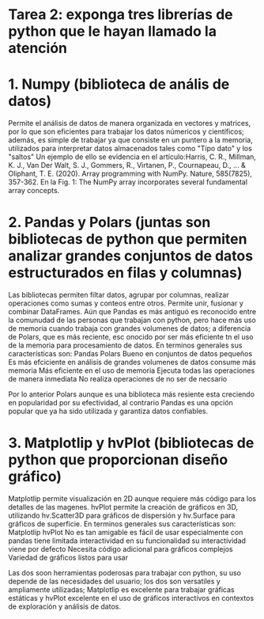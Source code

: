 # Tarea 2: exponga tres librerías de python que le hayan llamado la atención
# 1. Numpy (biblioteca de anális de datos)
  Permite el análisis de datos de manera organizada en vectores y matrices, 
  por lo que son eficientes para trabajar los datos númericos y científicos; 
  además, es simple de trabajar ya que consiste en un puntero a la memoria, 
  utilizados para interpretar datos almacenados tales como "Tipo dato" y los "saltos"
  Un ejemplo de ello se evidencia en el artículo:Harris, C. R., Millman, K. J., Van Der Walt, S. J., Gommers, R., Virtanen, P., Cournapeau, D., ... & Oliphant, T. E. (2020). Array programming with NumPy. Nature, 585(7825), 357-362.
  En la Fig. 1: The NumPy array incorporates several fundamental array concepts.


# 2. Pandas y Polars (juntas son bibliotecas de python que permiten analizar grandes conjuntos de datos estructurados en filas y columnas)
  Las bibliotecas permiten filtar datos, agrupar por columnas, realizar operaciones como sumas y conteos entre otros.
  Permite unir, fusionar y combinar DataFrames.
  Aún que Pandas es más antiguó es reconocido entre la comunudad de las personas que trabajan con python, 
  pero hace más uso de memoria cuando trabaja con grandes volumenes de datos;
  a diferencia de Polars, que es más reciente, esc onocido por ser más eficiente tn el uso de la memoria para procesamiento de datos.
  En terminos generales sus características son:
  Pandas                                                   Polars
  Bueno en conjuntos de datos pequeños                     Es más efciciente en análisis de grandes volumenes de datos
  consume más memoria                                      Más eficiente en el uso de memoria
  Ejecuta todas las operaciones de manera inmediata        No realiza operaciones de no ser de necsario
  
  Por lo anterior Polars aunque es una biblioteca más resiente esta creciendo en popularidad por su efectividad, al contrario 
  Pandas es una opción popular que ya ha sido utilizada y garantiza datos confiables.


# 3. Matplotlip y hvPlot (bibliotecas de python que proporcionan diseño gráfico)
  Matplotlip permite visualización en 2D aunque requiere más código para los detalles de las magenes.
  hvPlot permite la creación de gráficos en 3D, utilizando hv.Scatter3D para gráficos de dispersión y hv.Surface para gráficos de superficie.
  En terminos generales sus características son:
  Matplotlip                                             hvPlot
  No es tan amigable                                     es fácil de usar especialmente con pandas
  tiene limitada interactividad en su funcionalidad      su interactividad viene por defecto
  Necesita código adicional para gráficos complejos      Variedad de gráficos listos para usar
  
  Las dos soon herramientas poderosas para trabajar con python, su uso depende de las necesidades del usuario; 
  los dos son versatiles y ampliamente utilizadas; Matplotlip es excelente para trabajar gráficas estáticas y 
  hvPlot excelente en el uso de gráficos interactivos en contextos de exploración y análisis de datos.
